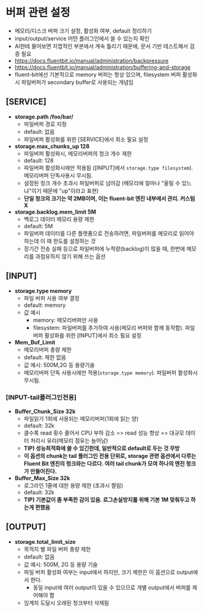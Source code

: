 # 버퍼 관련 설정

- 메모리/디스크 버퍼 크기 설정, 활성화 여부, default 정리하기
- input/output/service 어떤 플러그인에서 쓸 수 있는지 확인
- AI한테 물어보면 지엽적인 부분에서 계속 틀리기 때문에, 문서 기반 테스트해서 검증 필요
- https://docs.fluentbit.io/manual/administration/backpressure
- https://docs.fluentbit.io/manual/administration/buffering-and-storage
- fluent-bit에선 기본적으로 memory 버퍼는 항상 있으며, filesystem 버퍼 활성화시 파일버퍼가 secondary buffer로 사용되는 개념임

## [SERVICE]

- **storage.path /foo/bar/**
  - 파일버퍼 경로 지정
  - default: 없음
  - 파일버퍼 활성화를 위한 [SERVICE]에서 최소 필요 설정
- **storage.max_chunks_up 128**
  - 파일버퍼 활성화시, 메모리버퍼의 청크 개수 제한
  - default: 128
  - 파일버퍼 활성화시에만 적용됨 ([INPUT]에서 `storage.type filesystem`). 메모리버퍼 단독사용시 무시됨.
  - 설정된 청크 개수 초과시 파일버퍼로 넘어감 (메모리에 얼마나 "올릴 수 있느냐"이기 때문에 "up"이라고 표현)
  - **단일 청크의 크기는 약 2MB이며, 이는 fluent-bit 엔진 내부에서 관리. 커스텀X**
- **storage.backlog.mem_limit 5M**
  - 백로그 데이터 메모리 용량 제한
  - default: 5M
  - 파일버퍼 데이터를 다른 플랫폼으로 전송하려면, 파일버퍼를 메모리로 읽어야 하는데 이 때 한도를 설정하는 것
  - 장기간 전송 실패 등으로 파일버퍼에 누적량(backlog)이 많을 때, 한번에 메모리를 과점유하지 않기 위해 쓰는 옵션

## [INPUT]

- **storage.type memory**
  - 파일 버퍼 사용 여부 결정
  - default: memory
  - 값 예시
    - memory: 메모리버퍼만 사용
    - filesystem: 파일버퍼를 추가하여 사용(메모리 버퍼와 함께 동작함). 파일버퍼 활성화를 위한 [INPUT]에서 최소 필요 설정
- **Mem_Buf_Limit**
  - 메모리버퍼 총량 제한
  - default: 제한 없음
  - 값 예시: 500M,2G 등 용량기술
  - 메모리버퍼 단독 사용시에만 적용(`storage.type memory`). 파일버퍼 활성화시 무시됨.

### [INPUT-tail플러그인전용]

- **Buffer_Chunk_Size 32k**
  - 파일읽기 1회에 사용되는 메모리버퍼(1회에 읽는 양)
  - default: 32k
  - 클수록 read 횟수 줄어서 CPU 부하 감소 => read 성능 향상 => 대규모 데이터 처리시 유리(메모리 점유는 늘어남)
  - **TIP) 성능최적화에 쓸 수 있긴한데, 일반적으로 default로 두는 것 무방**
  - **이 옵션의 chunk는 tail 플러그인 전용 단위로, storage 관련 옵션에서 다루는 Fluent Bit 엔진의 청크와는 다르다. 여러 tail chunk가 모여 하나의 엔진 청크가 만들어진다.**
- **Buffer_Max_Size 32k**
  - 로그라인 1줄에 대한 용량 제한 (초과시 짤림)
  - default: 32k
  - **TIP) 기본값이 좀 부족한 감이 있음. 로그손실방지를 위해 기본 1M 맞춰두고 하는게 편했음**

## [OUTPUT]

- **storage.total_limit_size**
  - 목적지 별 파일 버퍼 총량 제한
  - default: 없음
  - 값 예시: 500M, 2G 등 용량 기술
  - 파일 버퍼 활성화 여부는 input에서 하지만, 크기 제한은 이 옵션으로 output에서 한다.
    - 동일 input에 여러 output이 있을 수 있으므로 개별 output에서 버퍼를 제어해야 함
  - 임계치 도달시 오래된 청크부터 삭제됨
